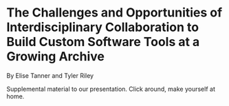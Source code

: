 # The Challenges and Opportunities of Interdisciplinary Collaboration to Build Custom Software Tools at a Growing Archive
By Elise Tanner and Tyler Riley

Supplemental material to our presentation. Click around, make yourself at home.
